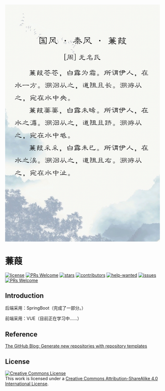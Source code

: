 <div align="center"> <img src="./images/jianjia.jpg"/> </div>

# 蒹葭
[![license](https://badgen.net/github/license/doocs/doc-template?color=green)](https://github.com/doocs/doc-template/blob/master/LICENSE)
[![PRs Welcome](https://badgen.net/badge/PRs/welcome/green)](http://makeapullrequest.com)
[![stars](https://badgen.net/github/stars/doocs/doc-template)](https://github.com/doocs/doc-template/stargazers)
[![contributors](https://badgen.net/github/contributors/doocs/doc-template)](https://github.com/doocs/doc-template/graphs/contributors)
[![help-wanted](https://badgen.net/github/label-issues/doocs/doc-template/help%20wanted/open)](https://github.com/doocs/doc-template/labels/help%20wanted)
[![issues](https://badgen.net/github/open-issues/doocs/doc-template)](https://github.com/doocs/doc-template/issues)
[![PRs Welcome](https://badgen.net/badge/PRs/welcome/green)](http://makeapullrequest.com)

## Introduction
后端采用：SpringBoot（完成了一部分。）

前端采用：VUE（目前正在学习中......）

## Reference
[The GitHub Blog: Generate new repositories with repository templates](https://github.blog/2019-06-06-generate-new-repositories-with-repository-templates/)

## License
<a rel="license" href="http://creativecommons.org/licenses/by-sa/4.0/"><img alt="Creative Commons License" style="border-width:0" src="https://i.creativecommons.org/l/by-sa/4.0/88x31.png" /></a><br />This work is licensed under a <a rel="license" href="http://creativecommons.org/licenses/by-sa/4.0/">Creative Commons Attribution-ShareAlike 4.0 International License</a>.